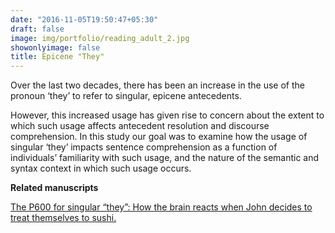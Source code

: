 ```yaml
---
date: "2016-11-05T19:50:47+05:30"
draft: false
image: img/portfolio/reading_adult_2.jpg
showonlyimage: false
title: Epicene "They"
---
```


Over the last two decades, there has been an increase in the use of the pronoun ‘they’ to refer to singular, epicene antecedents.

<!--more-->

However, this increased usage has given rise to concern about the extent to which such usage affects antecedent resolution and discourse comprehension. In this study our goal was to examine how the usage of singular ‘they’ impacts sentence comprehension as a function of individuals’ familiarity with such usage, and the nature of the semantic and syntax context in which such usage occurs.

**Related manuscripts**

[The P600 for singular “they”: How the brain reacts when John decides to treat themselves to sushi.](https://psyarxiv.com/hwzke/)